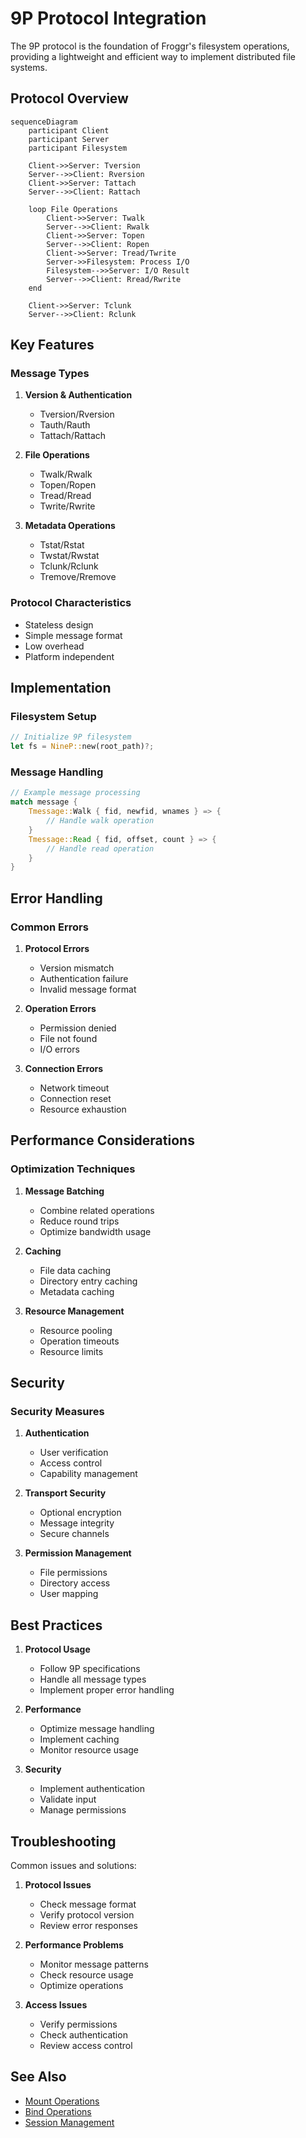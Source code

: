 # 9P Protocol Integration

The 9P protocol is the foundation of Froggr's filesystem operations, providing a lightweight and efficient way to implement distributed file systems.

## Protocol Overview

```mermaid
sequenceDiagram
    participant Client
    participant Server
    participant Filesystem

    Client->>Server: Tversion
    Server-->>Client: Rversion
    Client->>Server: Tattach
    Server-->>Client: Rattach
    
    loop File Operations
        Client->>Server: Twalk
        Server-->>Client: Rwalk
        Client->>Server: Topen
        Server-->>Client: Ropen
        Client->>Server: Tread/Twrite
        Server->>Filesystem: Process I/O
        Filesystem-->>Server: I/O Result
        Server-->>Client: Rread/Rwrite
    end
    
    Client->>Server: Tclunk
    Server-->>Client: Rclunk
```

## Key Features

### Message Types
1. **Version & Authentication**
   - Tversion/Rversion
   - Tauth/Rauth
   - Tattach/Rattach

2. **File Operations**
   - Twalk/Rwalk
   - Topen/Ropen
   - Tread/Rread
   - Twrite/Rwrite

3. **Metadata Operations**
   - Tstat/Rstat
   - Twstat/Rwstat
   - Tclunk/Rclunk
   - Tremove/Rremove

### Protocol Characteristics
- Stateless design
- Simple message format
- Low overhead
- Platform independent

## Implementation

### Filesystem Setup
```rust
// Initialize 9P filesystem
let fs = NineP::new(root_path)?;
```

### Message Handling
```rust
// Example message processing
match message {
    Tmessage::Walk { fid, newfid, wnames } => {
        // Handle walk operation
    }
    Tmessage::Read { fid, offset, count } => {
        // Handle read operation
    }
}
```

## Error Handling

### Common Errors
1. **Protocol Errors**
   - Version mismatch
   - Authentication failure
   - Invalid message format

2. **Operation Errors**
   - Permission denied
   - File not found
   - I/O errors

3. **Connection Errors**
   - Network timeout
   - Connection reset
   - Resource exhaustion

## Performance Considerations

### Optimization Techniques
1. **Message Batching**
   - Combine related operations
   - Reduce round trips
   - Optimize bandwidth usage

2. **Caching**
   - File data caching
   - Directory entry caching
   - Metadata caching

3. **Resource Management**
   - Resource pooling
   - Operation timeouts
   - Resource limits

## Security

### Security Measures
1. **Authentication**
   - User verification
   - Access control
   - Capability management

2. **Transport Security**
   - Optional encryption
   - Message integrity
   - Secure channels

3. **Permission Management**
   - File permissions
   - Directory access
   - User mapping

## Best Practices

1. **Protocol Usage**
   - Follow 9P specifications
   - Handle all message types
   - Implement proper error handling

2. **Performance**
   - Optimize message handling
   - Implement caching
   - Monitor resource usage

3. **Security**
   - Implement authentication
   - Validate input
   - Manage permissions

## Troubleshooting

Common issues and solutions:

1. **Protocol Issues**
   - Check message format
   - Verify protocol version
   - Review error responses

2. **Performance Problems**
   - Monitor message patterns
   - Check resource usage
   - Optimize operations

3. **Access Issues**
   - Verify permissions
   - Check authentication
   - Review access control

## See Also

- [Mount Operations](./mount-operations.md)
- [Bind Operations](./bind-operations.md)
- [Session Management](./session-management.md) 